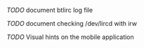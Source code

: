 _TODO_ document btlirc log file

_TODO_ document checking /dev/lircd with irw

_TODO_ Visual hints on the mobile application